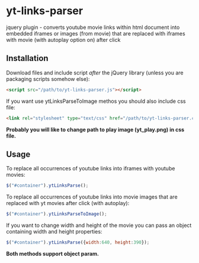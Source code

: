 yt-links-parser
===============

jquery plugin - converts youtube movie links within html document into embedded iframes or images (from movie) that are replaced with iframes with movie (with autoplay option on) after click

## Installation

Download files and include script *after* the jQuery library (unless you are packaging scripts somehow else):

```html
<script src="/path/to/yt-links-parser.js"></script>
```

If you want use ytLinksParseToImage methos you should also include css file:
```html
<link rel="stylesheet" type="text/css" href="/path/to/yt-links-parser.css">
```

**Probably you will like to change path to play image (yt_play.png) in css file.**

## Usage

To replace all occurrences of youtube links into iframes with youtube movies:
```javascript
$("#container").ytLinksParse();
```

To replace all occurrences of youtube links into movie images that are replaced with yt movies after click (with autoplay):
```javascript
$("#container").ytLinksParseToImage();
```

If you want to change width and height of the movie you can pass an object containing width and height properties:
```javascript
$("#container").ytLinksParse({width:640, height:390});
```

**Both methods support object param.**